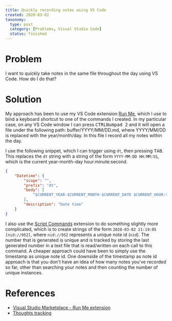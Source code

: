 ```yaml
---
title: Quickly recording notes using VS Code
created: 2020-03-02
taxonomy:
  type: post
  category: [Problems, Visual Studio Code]
  status: finished
---
```


# Problem
I want to quickly take notes in the same file throughout the day using VS Code. How do I do that?

# Solution
My approach has been to use my VS Code extension [Run Me](https://marketplace.visualstudio.com/items?itemName=tomzx.run-me), which I use to bind a keyboard shortcut to one of the commands I created. In my particular case, on any VS Code window I can press <kbd>CTRL</kbd><kbd>Numpad 2</kbd> and it will open a file under the following path: buffer/YYYY/MM/DD.md, where YYYY/MM/DD is replaced with the year/month/day. In this file I record all my notes within the day.

I use the following snippet, which I can trigger using `dt`, then pressing <kbd>TAB</kbd>. This replaces the `dt` string with a string of the form `YYYY-MM-DD HH:MM:SS`, which is the current year-month-day hour:minute:second.

```json
{
	"Datetime": {
		"scope": "",
		"prefix": "dt",
		"body": [
			"$CURRENT_YEAR-$CURRENT_MONTH-$CURRENT_DATE $CURRENT_HOUR:$CURRENT_MINUTE:$CURRENT_SECOND"
		],
		"description": "Date time"
	}
}
```

I also use the [Script Commands](https://marketplace.visualstudio.com/items?itemName=mkloubert.vs-script-commands) extension to do something slightly more complicated, which is to create strings of the form `2020-03-02 21:19:05 [nid://952]`, where `nid://952` represents a unique note id (`nid`). The number that is generated is unique and is tracked by storing the last generated number in a text file that is read/written on each call to this command. A cheaper approach could have been to simply use the timestamp as unique note id. One downside of the timestamp as note id approach is that you don't have an idea of how many notes you've recorded so far, other than searching your notes and then counting the number of unique instances.

# References
* [Visual Studio Marketplace - Run Me extension](https://marketplace.visualstudio.com/items?itemName=tomzx.run-me)
* [Thoughts tracking](../../../../questions/2020/02/01)
